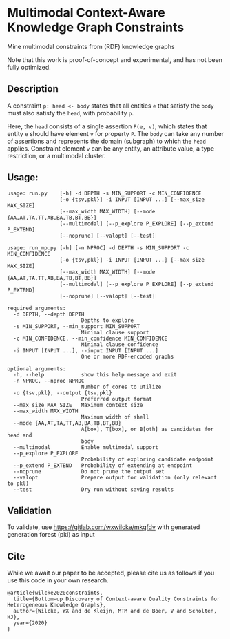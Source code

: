 # Multimodal Context-Aware Knowledge Graph Constraints

Mine multimodal constraints from (RDF) knowledge graphs

Note that this work is proof-of-concept and experimental, and has not been fully optimized.

## Description

A constraint `p: head <- body` states that all entities `e` that satisfy the `body` must also satisfy the `head`, with probability `p`.

Here, the `head` consists of a single assertion `P(e, v)`, which states that entity `e` should have element `v` for property `P`. The `body` can take any number of assertions and represents the domain (subgraph) to which the `head` applies. Constraint element `v` can be any entity, an attribute value, a type restriction, or a multimodal cluster. 

## Usage: 

    usage: run.py    [-h] -d DEPTH -s MIN_SUPPORT -c MIN_CONFIDENCE
                     [-o {tsv,pkl}] -i INPUT [INPUT ...] [--max_size MAX_SIZE]
                     [--max_width MAX_WIDTH] [--mode {AA,AT,TA,TT,AB,BA,TB,BT,BB}]
                     [--multimodal] [--p_explore P_EXPLORE] [--p_extend P_EXTEND]
                     [--noprune] [--valopt] [--test]

    usage: run_mp.py [-h] [-n NPROC] -d DEPTH -s MIN_SUPPORT -c MIN_CONFIDENCE
                     [-o {tsv,pkl}] -i INPUT [INPUT ...] [--max_size MAX_SIZE]
                     [--max_width MAX_WIDTH] [--mode {AA,AT,TA,TT,AB,BA,TB,BT,BB}]
                     [--multimodal] [--p_explore P_EXPLORE] [--p_extend P_EXTEND]
                     [--noprune] [--valopt] [--test]

    required arguments:
      -d DEPTH, --depth DEPTH
                            Depths to explore
      -s MIN_SUPPORT, --min_support MIN_SUPPORT
                            Minimal clause support
      -c MIN_CONFIDENCE, --min_confidence MIN_CONFIDENCE
                            Minimal clause confidence
      -i INPUT [INPUT ...], --input INPUT [INPUT ...]
                            One or more RDF-encoded graphs

    optional arguments:
      -h, --help            show this help message and exit
      -n NPROC, --nproc NPROC
                            Number of cores to utilize
      -o {tsv,pkl}, --output {tsv,pkl}
                            Preferred output format
      --max_size MAX_SIZE   Maximum context size
      --max_width MAX_WIDTH
                            Maximum width of shell
      --mode {AA,AT,TA,TT,AB,BA,TB,BT,BB}
                            A[box], T[box], or B[oth] as candidates for head and
                            body
      --multimodal          Enable multimodal support
      --p_explore P_EXPLORE
                            Probability of exploring candidate endpoint
      --p_extend P_EXTEND   Probability of extending at endpoint
      --noprune             Do not prune the output set
      --valopt              Prepare output for validation (only relevant to pkl)
      --test                Dry run without saving results

## Validation

To validate, use https://gitlab.com/wxwilcke/mkgfdv with generated generation forest (pkl) as input

## Cite

While we await our paper to be accepted, please cite us as follows if you use this code in your own research. 

```
@article{wilcke2020constraints,
  title={Bottom-up Discovery of Context-aware Quality Constraints for Heterogeneous Knowledge Graphs},
  author={Wilcke, WX and de Kleijn, MTM and de Boer, V and Scholten, HJ},
  year={2020}
}
```
